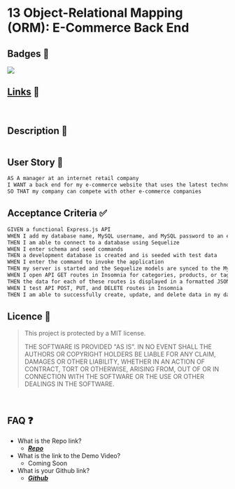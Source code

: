 
# 13 Object-Relational Mapping (ORM): E-Commerce Back End

## Badges 📛
[![](https://img.shields.io/static/v1?label=License&message=MIT+License&color=blueviolet)](#licence)

## [Links](#faq) 🔗
<br>

## Description 📝

```md

```

## User Story 📘

```md
AS A manager at an internet retail company
I WANT a back end for my e-commerce website that uses the latest technologies
SO THAT my company can compete with other e-commerce companies
```

## Acceptance Criteria ✅

```md
GIVEN a functional Express.js API
WHEN I add my database name, MySQL username, and MySQL password to an environment variable file
THEN I am able to connect to a database using Sequelize
WHEN I enter schema and seed commands
THEN a development database is created and is seeded with test data
WHEN I enter the command to invoke the application
THEN my server is started and the Sequelize models are synced to the MySQL database
WHEN I open API GET routes in Insomnia for categories, products, or tags
THEN the data for each of these routes is displayed in a formatted JSON
WHEN I test API POST, PUT, and DELETE routes in Insomnia
THEN I am able to successfully create, update, and delete data in my database
```
<a id='licence'></a>
## Licence 	🔑


> This project is protected by a MIT license.
>
> THE SOFTWARE IS PROVIDED "AS IS". IN NO EVENT SHALL THE AUTHORS OR COPYRIGHT HOLDERS BE LIABLE FOR ANY CLAIM, DAMAGES OR OTHER LIABILITY, WHETHER IN AN ACTION OF CONTRACT, TORT OR OTHERWISE, ARISING FROM, OUT OF OR IN CONNECTION WITH THE SOFTWARE OR THE USE OR OTHER DEALINGS IN THE SOFTWARE.

<br>

<a id='faq'></a>
## FAQ 	❓

* What is the Repo link?
  * <a href='https://github.com/moonphase13/your-eCommerce-backend' target='_blank'>***Repo***</a>
* What is the link to the Demo Video?
  <!-- * <a href='https://drive.google.com/file/d/1mTat7WW4mSdTrgADX_N5S1aUoVzTyLIm/view?usp=sharing/' target='_blank'>***Demo***</a> -->
  * Coming Soon
* What is your Github link?
  * <a href='https://github.com/moonphase13' target='_blank'>***Github***</a>
